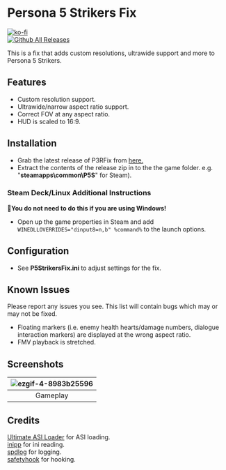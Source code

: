 ﻿# Persona 5 Strikers Fix
[![ko-fi](https://ko-fi.com/img/githubbutton_sm.svg)](https://ko-fi.com/W7W01UAI9)</br>
[![Github All Releases](https://img.shields.io/github/downloads/Lyall/P5StrikersFix/total.svg)](https://github.com/Lyall/P5StrikersFix/releases)

This is a fix that adds custom resolutions, ultrawide support and more to Persona 5 Strikers.

## Features
- Custom resolution support.
- Ultrawide/narrow aspect ratio support.
- Correct FOV at any aspect ratio.
- HUD is scaled to 16:9.

## Installation
- Grab the latest release of P3RFix from [here.](https://github.com/Lyall/P3RFix/releases)
- Extract the contents of the release zip in to the the game folder. e.g. "**steamapps\common\P5S**" for Steam).

### Steam Deck/Linux Additional Instructions
🚩**You do not need to do this if you are using Windows!**
- Open up the game properties in Steam and add `WINEDLLOVERRIDES="dinput8=n,b" %command%` to the launch options.

## Configuration
- See **P5StrikersFix.ini** to adjust settings for the fix.

## Known Issues
Please report any issues you see.
This list will contain bugs which may or may not be fixed.

- Floating markers (i.e. enemy health hearts/damage numbers, dialogue interaction markers) are displayed at the wrong aspect ratio.
- FMV playback is stretched.

## Screenshots

| ![ezgif-4-8983b25596](https://github.com/Lyall/P5StrikersFix/assets/695941/76edf561-06c0-455c-9bd4-8df7cbc0d07d) |
|:--:|
| Gameplay |

## Credits
[Ultimate ASI Loader](https://github.com/ThirteenAG/Ultimate-ASI-Loader) for ASI loading. <br />
[inipp](https://github.com/mcmtroffaes/inipp) for ini reading. <br />
[spdlog](https://github.com/gabime/spdlog) for logging. <br />
[safetyhook](https://github.com/cursey/safetyhook) for hooking.
